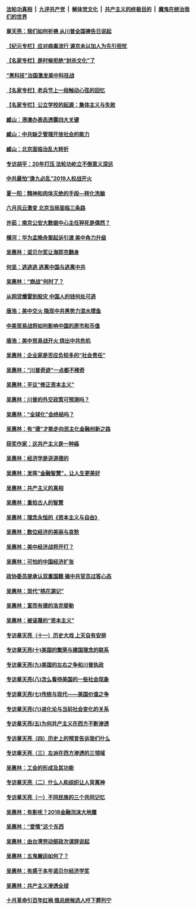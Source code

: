 ####  [法轮功真相](../../../../basic/blob/master/README.md?t=07021431) &nbsp;|&nbsp; [九评共产党](../../../../9ping.md/blob/master/README.md?t=07021431) &nbsp;|&nbsp; [解体党文化](../../../../jtdwh.md/blob/master/README.md?t=07021431)  &nbsp;|&nbsp; [共产主义的终极目的](../../../../gczydzjmd.md/blob/master/README.md?t=07021431) &nbsp;|&nbsp; [魔鬼在统治我们的世界](../../../../mgztzwmdsj.md/blob/master/README.md?t=07021431) 

#### [章天亮：我们如何祈祷 从川普全国祷告日说起](../pages/nsc423/n11944627.md?t=07021431) 

#### [【纪元专栏】应对病毒流行 渥京未以加人为先引担忧](../pages/nsc423/n11875714.md?t=07021431) 

#### [【名家专栏】是时候拒绝“封杀文化”了](../pages/nsc423/n11814093.md?t=07021431) 

#### [“黑科技”治国激发美中科技战](../pages/nsc423/n11638056.md?t=07021431) 

#### [【名家专栏】老兵节上一段触动心弦的回忆](../pages/nsc423/n11646016.md?t=07021431) 

#### [【名家专栏】公立学校的起源：集体主义与失败](../pages/nsc423/n11601833.md?t=07021431) 

#### [臧山：港澳办表态透露四大关键](../pages/nsc423/n11421628.md?t=07021431) 

#### [臧山：中共缺乏管理开放社会的能力](../pages/nsc423/n11407457.md?t=07021431) 

#### [臧山：北京面临治乱大转折](../pages/nsc423/n11406895.md?t=07021431) 

#### [专访胡平：20年打压 法轮功屹立不倒意义深远](../pages/nsc423/n11398800.md?t=07021431) 

#### [中共最怕“逢九必乱”2019人权战开火](../pages/nsc423/n11385248.md?t=07021431) 

#### [夏一阳：精神和肉体灭绝的手段—转化洗脑](../pages/nsc423/n11368250.md?t=07021431) 

#### [六月风云激变 北京当局面临三条路](../pages/nsc423/n11313668.md?t=07021431) 

#### [许茹：南京公安大数据中心主任猝死是偶然？](../pages/nsc423/n11064744.md?t=07021431) 

#### [横河：华为孟晚舟案起诉引渡 美中角力升级](../pages/nsc423/n11027230.md?t=07021431) 

#### [吴惠林：诺贝尔奖让海耶克翻身](../pages/nsc423/n10890049.md?t=07021431) 

#### [何坚：逃逃逃 逃离中国与逃离中共](../pages/nsc423/n10592891.md?t=07021431) 

#### [吴惠林：“商战”何时了？](../pages/nsc423/n10573558.md?t=07021431) 

#### [从网贷爆雷到股灾 中国人的钱何处可逃](../pages/nsc423/n10572800.md?t=07021431) 

#### [唐浩：美中交火 隐现中共黑势力混水摸鱼](../pages/nsc423/n10544040.md?t=07021431) 

#### [中美贸易战将如何影响中国的房市和币值](../pages/nsc423/n10543697.md?t=07021431) 

#### [唐浩：美中贸易战开火 烧出中共危机](../pages/nsc423/n10540126.md?t=07021431) 

#### [吴惠林：企业家是否应负较多的“社会责任”](../pages/nsc423/n10535022.md?t=07021431) 

#### [吴惠林：“川普奇迹”一点都不稀奇](../pages/nsc423/n10512808.md?t=07021431) 

#### [吴惠林：平议“修正资本主义”](../pages/nsc423/n10495724.md?t=07021431) 

#### [吴惠林：川普的外交政策可预测吗？](../pages/nsc423/n10462387.md?t=07021431) 

#### [吴惠林：“全球化”会终结吗？](../pages/nsc423/n10452838.md?t=07021431) 

#### [吴惠林：有“德”才能走向民主化金融创新之路](../pages/nsc423/n10432292.md?t=07021431) 

#### [获奖作家：这共产主义是一种癌](../pages/nsc423/n10431541.md?t=07021431) 

#### [吴惠林：经济学是讲道德的](../pages/nsc423/n10398014.md?t=07021431) 

#### [吴惠林：发挥“金融智慧”，让人生更美好](../pages/nsc423/n10375019.md?t=07021431) 

#### [吴惠林：共产主义的真相](../pages/nsc423/n10351394.md?t=07021431) 

#### [吴惠林：重拾古人的智慧](../pages/nsc423/n10337691.md?t=07021431) 

#### [吴惠林：理念永恒的《资本主义与自由》](../pages/nsc423/n10316274.md?t=07021431) 

#### [吴惠林：数位经济的美丽与哀愁](../pages/nsc423/n10292946.md?t=07021431) 

#### [吴惠林：美中经济战将开打？](../pages/nsc423/n10258825.md?t=07021431) 

#### [吴惠林：可怕的中国经济扩张](../pages/nsc423/n10219147.md?t=07021431) 

#### [政协委员提承认双重国籍 揭中共官员过客心态](../pages/nsc423/n10208809.md?t=07021431) 

#### [吴惠林：现代“桃花源记”](../pages/nsc423/n10185234.md?t=07021431) 

#### [吴惠林：富而有德的洛克斐勒](../pages/nsc423/n10142264.md?t=07021431) 

#### [吴惠林：被诬蔑的“资本主义”](../pages/nsc423/n10124816.md?t=07021431) 

#### [专访章天亮（十一）历史大戏 上天自有安排](../pages/nsc423/n10094905.md?t=07021431) 

#### [专访章天亮(十)美国的繁荣与建国理念的联系](../pages/nsc423/n10094899.md?t=07021431) 

#### [专访章天亮(九)美国的左右之争和川普执政](../pages/nsc423/n10094889.md?t=07021431) 

#### [专访章天亮(八)怎么看待美国的一些社会现象](../pages/nsc423/n10094857.md?t=07021431) 

#### [专访章天亮(七)传统与现代——美国价值之争](../pages/nsc423/n10093140.md?t=07021431) 

#### [专访章天亮(六)进化论与当前社会变化的关系](../pages/nsc423/n10092036.md?t=07021431) 

#### [专访章天亮(五)为何共产主义在西方不断渗透](../pages/nsc423/n10083620.md?t=07021431) 

#### [专访章天亮（四）历史上的预言告诉我们什么](../pages/nsc423/n10083606.md?t=07021431) 

#### [专访章天亮（三）左派在西方渗透的三领域](../pages/nsc423/n10081115.md?t=07021431) 

#### [吴惠林：工会的形成及其功能](../pages/nsc423/n10080633.md?t=07021431) 

#### [专访章天亮（二）什么人和组织让人背离神](../pages/nsc423/n10076637.md?t=07021431) 

#### [专访章天亮（一）不同民族的三个共同记忆](../pages/nsc423/n10074188.md?t=07021431) 

#### [吴惠林：有影呒？2018金融泡沫大地震](../pages/nsc423/n10040534.md?t=07021431) 

#### [吴惠林：“爱情”这个东西](../pages/nsc423/n10019423.md?t=07021431) 

#### [吴惠林：由台湾劳动部政次请辞说起](../pages/nsc423/n9979679.md?t=07021431) 

#### [吴惠林：五鬼搬运如何了？](../pages/nsc423/n9925338.md?t=07021431) 

#### [吴惠林：有感于本年诺贝尔经济学奖](../pages/nsc423/n9871883.md?t=07021431) 

#### [吴惠林：共产主义渗透全球](../pages/nsc423/n9812748.md?t=07021431) 

#### [十月革命引百年红祸 俄总统候选人吁下葬列宁](../pages/nsc423/n9810182.md?t=07021431) 

